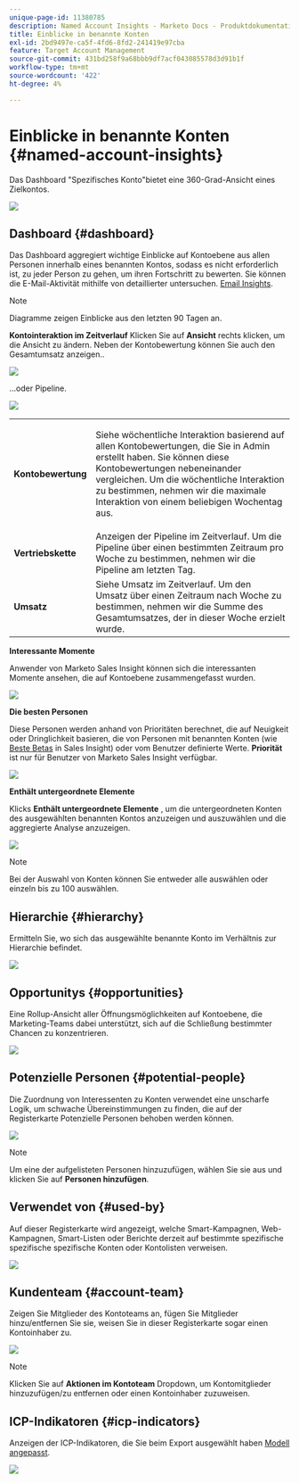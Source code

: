 ```yaml
---
unique-page-id: 11380785
description: Named Account Insights - Marketo Docs - Produktdokumentation
title: Einblicke in benannte Konten
exl-id: 2bd9497e-ca5f-4fd6-8fd2-241419e97cba
feature: Target Account Management
source-git-commit: 431bd258f9a68bbb9df7acf043085578d3d91b1f
workflow-type: tm+mt
source-wordcount: '422'
ht-degree: 4%

---
```


# Einblicke in benannte Konten {#named-account-insights}

Das Dashboard &quot;Spezifisches Konto&quot;bietet eine 360-Grad-Ansicht eines Zielkontos.

![](assets/one-1.png)

## Dashboard {#dashboard}

Das Dashboard aggregiert wichtige Einblicke auf Kontoebene aus allen Personen innerhalb eines benannten Kontos, sodass es nicht erforderlich ist, zu jeder Person zu gehen, um ihren Fortschritt zu bewerten. Sie können die E-Mail-Aktivität mithilfe von detaillierter untersuchen. [Email Insights](/help/marketo/product-docs/reporting/email-insights/filtering-in-email-insights.md#account-based-marketing).

>[!NOTE]
>
>Diagramme zeigen Einblicke aus den letzten 90 Tagen an.

**Kontointeraktion im Zeitverlauf** Klicken Sie auf **Ansicht** rechts klicken, um die Ansicht zu ändern. Neben der Kontobewertung können Sie auch den Gesamtumsatz anzeigen..

![](assets/two-new.png)

...oder Pipeline.

![](assets/three-new.png)

<table> 
 <tbody> 
  <tr> 
   <td><strong>Kontobewertung</strong></td> 
   <td><p>Siehe wöchentliche Interaktion basierend auf allen Kontobewertungen, die Sie in Admin erstellt haben. Sie können diese Kontobewertungen nebeneinander vergleichen. Um die wöchentliche Interaktion zu bestimmen, nehmen wir die maximale Interaktion von einem beliebigen Wochentag aus.</p></td> 
  </tr> 
  <tr> 
   <td><strong>Vertriebskette</strong></td> 
   <td>Anzeigen der Pipeline im Zeitverlauf. Um die Pipeline über einen bestimmten Zeitraum pro Woche zu bestimmen, nehmen wir die Pipeline am letzten Tag.</td> 
  </tr> 
  <tr> 
   <td><strong>Umsatz</strong></td> 
   <td>Siehe Umsatz im Zeitverlauf. Um den Umsatz über einen Zeitraum nach Woche zu bestimmen, nehmen wir die Summe des Gesamtumsatzes, der in dieser Woche erzielt wurde.</td> 
  </tr> 
 </tbody> 
</table>

**Interessante Momente**

Anwender von Marketo Sales Insight können sich die interessanten Momente ansehen, die auf Kontoebene zusammengefasst wurden.

![](assets/int-mom.png)

**Die besten Personen**

Diese Personen werden anhand von Prioritäten berechnet, die auf Neuigkeit oder Dringlichkeit basieren, die von Personen mit benannten Konten (wie [Beste Betas](/help/marketo/product-docs/marketo-sales-insight/msi-for-salesforce/features/stars-and-flames/priority-urgency-relative-score-and-best-bets.md) in Sales Insight) oder vom Benutzer definierte Werte. **Priorität** ist nur für Benutzer von Marketo Sales Insight verfügbar.

![](assets/top-ten.png)

**Enthält untergeordnete Elemente**

Klicks **Enthält untergeordnete Elemente** , um die untergeordneten Konten des ausgewählten benannten Kontos anzuzeigen und auszuwählen und die aggregierte Analyse anzuzeigen.

![](assets/abm.png)

>[!NOTE]
>
>Bei der Auswahl von Konten können Sie entweder alle auswählen oder einzeln bis zu 100 auswählen.

## Hierarchie {#hierarchy}

Ermitteln Sie, wo sich das ausgewählte benannte Konto im Verhältnis zur Hierarchie befindet.

![](assets/hierarchy.png)

## Opportunitys {#opportunities}

Eine Rollup-Ansicht aller Öffnungsmöglichkeiten auf Kontoebene, die Marketing-Teams dabei unterstützt, sich auf die Schließung bestimmter Chancen zu konzentrieren.

![](assets/four-1.png)

## Potenzielle Personen {#potential-people}

Die Zuordnung von Interessenten zu Konten verwendet eine unscharfe Logik, um schwache Übereinstimmungen zu finden, die auf der Registerkarte Potenzielle Personen behoben werden können.

![](assets/five-1.png)

>[!NOTE]
>
>Um eine der aufgelisteten Personen hinzuzufügen, wählen Sie sie aus und klicken Sie auf **Personen hinzufügen**.

## Verwendet von {#used-by}

Auf dieser Registerkarte wird angezeigt, welche Smart-Kampagnen, Web-Kampagnen, Smart-Listen oder Berichte derzeit auf bestimmte spezifische spezifische spezifische Konten oder Kontolisten verweisen.

![](assets/six-1.png)

## Kundenteam {#account-team}

Zeigen Sie Mitglieder des Kontoteams an, fügen Sie Mitglieder hinzu/entfernen Sie sie, weisen Sie in dieser Registerkarte sogar einen Kontoinhaber zu.

![](assets/seven-1.png)

>[!NOTE]
>
>Klicken Sie auf **Aktionen im Kontoteam** Dropdown, um Kontomitglieder hinzuzufügen/zu entfernen oder einen Kontoinhaber zuzuweisen.

## ICP-Indikatoren {#icp-indicators}

Anzeigen der ICP-Indikatoren, die Sie beim Export ausgewählt haben [Modell angepasst](/help/marketo/product-docs/target-account-management/account-profiling/account-profiling-ranking-and-tuning.md#model-tuning).

![](assets/eight.png)
